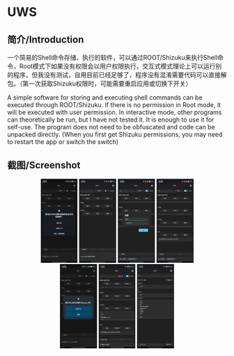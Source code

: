 # UWS

## 简介/Introduction

一个简易的Shell命令存储、执行的软件，可以通过ROOT/Shizuku来执行Shell命令，Root模式下如果没有权限会以用户权限执行，交互式模式理论上可以运行别的程序，但我没有测试，自用目前已经足够了，程序没有混淆需要代码可以直接解包。（第一次获取Shizuku权限时，可能需要重启应用或切换下开关）

A simple software for storing and executing shell commands can be executed through ROOT/Shizuku. If there is no permission in Root mode, it will be executed with user permission. In interactive mode, other programs can theoretically be run, but I have not tested it. It is enough to use it for self-use. The program does not need to be obfuscated and code can be unpacked directly. (When you first get Shizuku permissions, you may need to restart the app or switch the switch)

## 截图/Screenshot

<center>
<figure>
<img src="screenshot/ (1).jpg" width="20%" ” />
<img src="screenshot/ (2).jpg" width="20%" “/>
<img src="screenshot/ (3).jpg" width="20%" ” />
<img src="screenshot/ (4).jpg" width="20%" “/>
<img src="screenshot/ (5).jpg" width="20%" ” />
<img src="screenshot/ (6).jpg" width="20%" “/>
<img src="screenshot/ (7).jpg" width="20%" “/>
</figure>
</center>